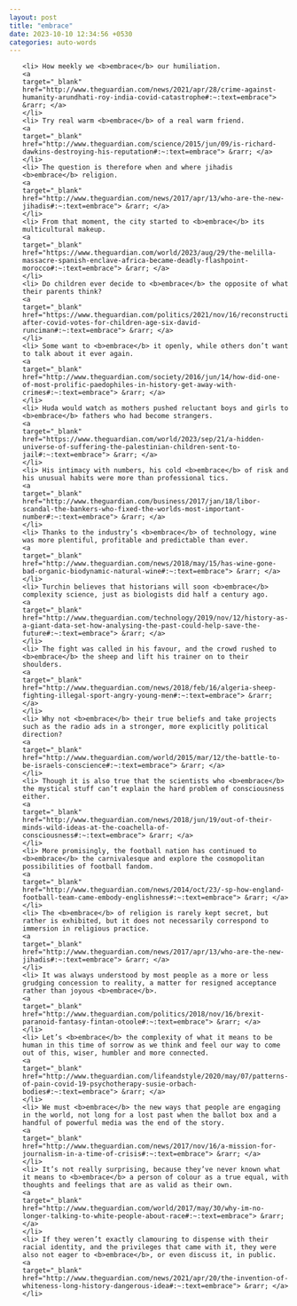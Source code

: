 ```yaml
---
layout: post
title: "embrace"
date: 2023-10-10 12:34:56 +0530
categories: auto-words
---
```

<ol>

    <li> How meekly we <b>embrace</b> our humiliation.
    <a 
    target="_blank" 
    href="http://www.theguardian.com/news/2021/apr/28/crime-against-humanity-arundhati-roy-india-covid-catastrophe#:~:text=embrace"> &rarr; </a>
    </li>
    <li> Try real warm <b>embrace</b> of a real warm friend.
    <a 
    target="_blank" 
    href="http://www.theguardian.com/science/2015/jun/09/is-richard-dawkins-destroying-his-reputation#:~:text=embrace"> &rarr; </a>
    </li>
    <li> The question is therefore when and where jihadis <b>embrace</b> religion.
    <a 
    target="_blank" 
    href="http://www.theguardian.com/news/2017/apr/13/who-are-the-new-jihadis#:~:text=embrace"> &rarr; </a>
    </li>
    <li> From that moment, the city started to <b>embrace</b> its multicultural makeup.
    <a 
    target="_blank" 
    href="https://www.theguardian.com/world/2023/aug/29/the-melilla-massacre-spanish-enclave-africa-became-deadly-flashpoint-morocco#:~:text=embrace"> &rarr; </a>
    </li>
    <li> Do children ever decide to <b>embrace</b> the opposite of what their parents think?
    <a 
    target="_blank" 
    href="https://www.theguardian.com/politics/2021/nov/16/reconstruction-after-covid-votes-for-children-age-six-david-runciman#:~:text=embrace"> &rarr; </a>
    </li>
    <li> Some want to <b>embrace</b> it openly, while others don’t want to talk about it ever again.
    <a 
    target="_blank" 
    href="http://www.theguardian.com/society/2016/jun/14/how-did-one-of-most-prolific-paedophiles-in-history-get-away-with-crimes#:~:text=embrace"> &rarr; </a>
    </li>
    <li> Huda would watch as mothers pushed reluctant boys and girls to <b>embrace</b> fathers who had become strangers.
    <a 
    target="_blank" 
    href="https://www.theguardian.com/world/2023/sep/21/a-hidden-universe-of-suffering-the-palestinian-children-sent-to-jail#:~:text=embrace"> &rarr; </a>
    </li>
    <li> His intimacy with numbers, his cold <b>embrace</b> of risk and his unusual habits were more than professional tics.
    <a 
    target="_blank" 
    href="http://www.theguardian.com/business/2017/jan/18/libor-scandal-the-bankers-who-fixed-the-worlds-most-important-number#:~:text=embrace"> &rarr; </a>
    </li>
    <li> Thanks to the industry’s <b>embrace</b> of technology, wine was more plentiful, profitable and predictable than ever.
    <a 
    target="_blank" 
    href="http://www.theguardian.com/news/2018/may/15/has-wine-gone-bad-organic-biodynamic-natural-wine#:~:text=embrace"> &rarr; </a>
    </li>
    <li> Turchin believes that historians will soon <b>embrace</b> complexity science, just as biologists did half a century ago.
    <a 
    target="_blank" 
    href="http://www.theguardian.com/technology/2019/nov/12/history-as-a-giant-data-set-how-analysing-the-past-could-help-save-the-future#:~:text=embrace"> &rarr; </a>
    </li>
    <li> The fight was called in his favour, and the crowd rushed to <b>embrace</b> the sheep and lift his trainer on to their shoulders.
    <a 
    target="_blank" 
    href="http://www.theguardian.com/news/2018/feb/16/algeria-sheep-fighting-illegal-sport-angry-young-men#:~:text=embrace"> &rarr; </a>
    </li>
    <li> Why not <b>embrace</b> their true beliefs and take projects such as the radio ads in a stronger, more explicitly political direction?
    <a 
    target="_blank" 
    href="http://www.theguardian.com/world/2015/mar/12/the-battle-to-be-israels-conscience#:~:text=embrace"> &rarr; </a>
    </li>
    <li> Though it is also true that the scientists who <b>embrace</b> the mystical stuff can’t explain the hard problem of consciousness either.
    <a 
    target="_blank" 
    href="http://www.theguardian.com/news/2018/jun/19/out-of-their-minds-wild-ideas-at-the-coachella-of-consciousness#:~:text=embrace"> &rarr; </a>
    </li>
    <li> More promisingly, the football nation has continued to <b>embrace</b> the carnivalesque and explore the cosmopolitan possibilities of football fandom.
    <a 
    target="_blank" 
    href="http://www.theguardian.com/news/2014/oct/23/-sp-how-england-football-team-came-embody-englishness#:~:text=embrace"> &rarr; </a>
    </li>
    <li> The <b>embrace</b> of religion is rarely kept secret, but rather is exhibited, but it does not necessarily correspond to immersion in religious practice.
    <a 
    target="_blank" 
    href="http://www.theguardian.com/news/2017/apr/13/who-are-the-new-jihadis#:~:text=embrace"> &rarr; </a>
    </li>
    <li> It was always understood by most people as a more or less grudging concession to reality, a matter for resigned acceptance rather than joyous <b>embrace</b>.
    <a 
    target="_blank" 
    href="http://www.theguardian.com/politics/2018/nov/16/brexit-paranoid-fantasy-fintan-otoole#:~:text=embrace"> &rarr; </a>
    </li>
    <li> Let’s <b>embrace</b> the complexity of what it means to be human in this time of sorrow as we think and feel our way to come out of this, wiser, humbler and more connected.
    <a 
    target="_blank" 
    href="http://www.theguardian.com/lifeandstyle/2020/may/07/patterns-of-pain-covid-19-psychotherapy-susie-orbach-bodies#:~:text=embrace"> &rarr; </a>
    </li>
    <li> We must <b>embrace</b> the new ways that people are engaging in the world, not long for a lost past when the ballot box and a handful of powerful media was the end of the story.
    <a 
    target="_blank" 
    href="http://www.theguardian.com/news/2017/nov/16/a-mission-for-journalism-in-a-time-of-crisis#:~:text=embrace"> &rarr; </a>
    </li>
    <li> It’s not really surprising, because they’ve never known what it means to <b>embrace</b> a person of colour as a true equal, with thoughts and feelings that are as valid as their own.
    <a 
    target="_blank" 
    href="http://www.theguardian.com/world/2017/may/30/why-im-no-longer-talking-to-white-people-about-race#:~:text=embrace"> &rarr; </a>
    </li>
    <li> If they weren’t exactly clamouring to dispense with their racial identity, and the privileges that came with it, they were also not eager to <b>embrace</b>, or even discuss it, in public.
    <a 
    target="_blank" 
    href="http://www.theguardian.com/news/2021/apr/20/the-invention-of-whiteness-long-history-dangerous-idea#:~:text=embrace"> &rarr; </a>
    </li>